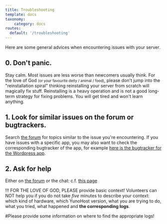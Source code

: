```yaml
---
title: Troubleshooting
template: docs
taxonomy:
    category: docs
routes:
  default: '/troubleshooting'
---
```


Here are some general advices when encountering issues with your server.

## 0. Don't panic.

Stay calm. Most issues are less worse than newcomers usually think. For the love of God <small>(or your favourite deity / animal / food)</small>, please don't jump into the "reinstallation spiral" thinking reinstalling your server from scratch will magically fix stuff. Reinstalling is a heavy operation and is not a good long-term strategy for fixing problems. You will get tired and won't learn anything.

## 1. Look for similar issues on the forum or bugtrackers.

Search [the forum](https://forum.yunohost.org) for topics similar to the issue you're encountering. If you have issues with a specific app, you may also want to check the corresponding bugtracker of the app, for example [here is the bugtracker for the Wordpress app](https://github.com/YunoHost-Apps/wordpress_ynh/issues).

## 2. Ask for help

Either on [the forum](https://forum.yunohost.org) or the chat: c.f. [this page](/help)

!!! FOR THE LOVE OF GOD, PLEASE provide basic context! Volunteers can NOT help you if you do not take *five* minutes to describe your context: which kind of hardware, which YunoHost version, what you are trying to do, what you tried, what happened and **the corresponding logs**.  

#Please provide some information on where to find the appropriate logs!
